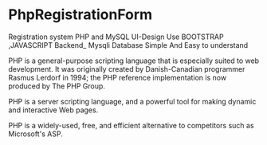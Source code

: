 # PhpRegistrationForm
Registration system PHP and MySQL 
UI-Design Use BOOTSTRAP ,JAVASCRIPT
Backend_ Mysqli Database
Simple And Easy to understand

PHP is a general-purpose scripting language that is especially suited to web development. 
It was originally created by Danish-Canadian programmer Rasmus Lerdorf in 1994; the PHP reference implementation is now produced by The PHP Group.

PHP is a server scripting language, and a powerful tool for making dynamic and interactive Web pages.

PHP is a widely-used, free, and efficient alternative to competitors such as Microsoft's ASP.
 
